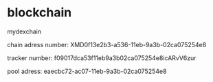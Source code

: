 # blockchain
mydexchain


chain adress number: XMD0f13e2b3-a536-11eb-9a3b-02ca075254e8

tracker number: f09017dca53f11eb9a3b02ca075254e8icARvV6zur

pool adress: eaecbc72-ac07-11eb-9a3b-02ca075254e8
